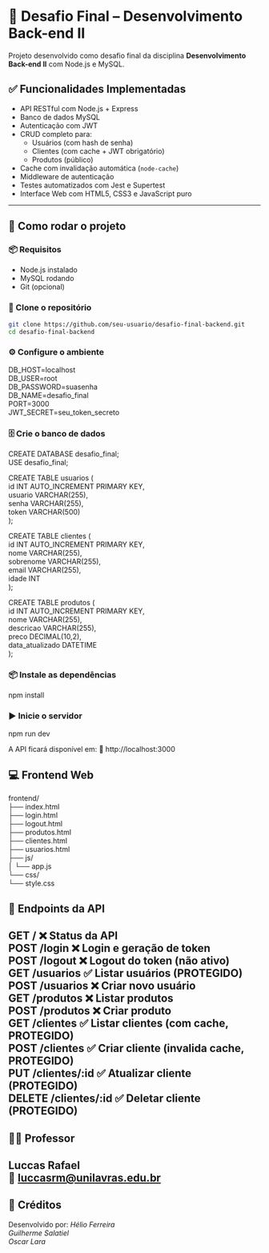 # 🧠 Desafio Final – Desenvolvimento Back-end II

Projeto desenvolvido como desafio final da disciplina **Desenvolvimento Back-end II** com Node.js e MySQL.

## ✅ Funcionalidades Implementadas

- API RESTful com Node.js + Express
- Banco de dados MySQL
- Autenticação com JWT
- CRUD completo para:
  - Usuários (com hash de senha)
  - Clientes (com cache + JWT obrigatório)
  - Produtos (público)
- Cache com invalidação automática (`node-cache`)
- Middleware de autenticação
- Testes automatizados com Jest e Supertest
- Interface Web com HTML5, CSS3 e JavaScript puro

---

## 🚀 Como rodar o projeto

### 📦 Requisitos

- Node.js instalado
- MySQL rodando
- Git (opcional)



### 📁 Clone o repositório

```bash
git clone https://github.com/seu-usuario/desafio-final-backend.git
cd desafio-final-backend
```
### ⚙️ Configure o ambiente
DB_HOST=localhost  
DB_USER=root  
DB_PASSWORD=suasenha  
DB_NAME=desafio_final  
PORT=3000  
JWT_SECRET=seu_token_secreto  

### 🗄️ Crie o banco de dados
CREATE DATABASE desafio_final;  
USE desafio_final;  

CREATE TABLE usuarios (  
  id INT AUTO_INCREMENT PRIMARY KEY,  
  usuario VARCHAR(255),  
  senha VARCHAR(255),  
  token VARCHAR(500)  
);

CREATE TABLE clientes (  
  id INT AUTO_INCREMENT PRIMARY KEY,  
  nome VARCHAR(255),  
  sobrenome VARCHAR(255),  
  email VARCHAR(255),  
  idade INT  
);

CREATE TABLE produtos (  
  id INT AUTO_INCREMENT PRIMARY KEY,  
  nome VARCHAR(255),  
  descricao VARCHAR(255),  
  preco DECIMAL(10,2),  
  data_atualizado DATETIME  
);

### 📦 Instale as dependências
npm install

### ▶️ Inicie o servidor
npm run dev

A API ficará disponível em:
📡 http://localhost:3000

## 💻 Frontend Web

frontend/  
├── index.html  
├── login.html  
├── logout.html  
├── produtos.html  
├── clientes.html  
├── usuarios.html  
├── js/  
│   └── app.js  
└── css/  
    └── style.css  

## 📝 Endpoints da API  
GET	/	❌	Status da API  
POST /login	❌	Login e geração de token  
POST /logout	❌	Logout do token (não ativo)  
GET	/usuarios	✅	Listar usuários (PROTEGIDO)  
POST /usuarios	❌	Criar novo usuário  
GET	/produtos	❌	Listar produtos  
POST /produtos	❌	Criar produto  
GET	/clientes	✅	Listar clientes (com cache, PROTEGIDO)  
POST /clientes	✅	Criar cliente (invalida cache, PROTEGIDO)  
PUT	/clientes/:id	✅	Atualizar cliente (PROTEGIDO)  
DELETE /clientes/:id	✅	Deletar cliente (PROTEGIDO)  
---

## 👨‍🏫 Professor
Luccas Rafael  
📧 luccasrm@unilavras.edu.br
---
## 🏁 Créditos
Desenvolvido por: 
*Hélio Ferreira*  
*Guilherme Salatiel*  
*Oscar Lara*  
